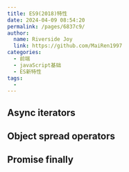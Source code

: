 ```yaml
---
title: ES9(2018)特性
date: 2024-04-09 08:54:20
permalink: /pages/6837c9/
author:
  name: Riverside Joy
  link: https://github.com/MaiRen1997
categories:
  - 前端
  - javaScript基础
  - ES新特性
tags:
  - 
---
```


## Async iterators

## Object spread operators

## Promise finally
